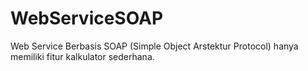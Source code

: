 # WebServiceSOAP
Web Service Berbasis SOAP (Simple Object Arstektur Protocol) hanya memiliki fitur kalkulator sederhana.
